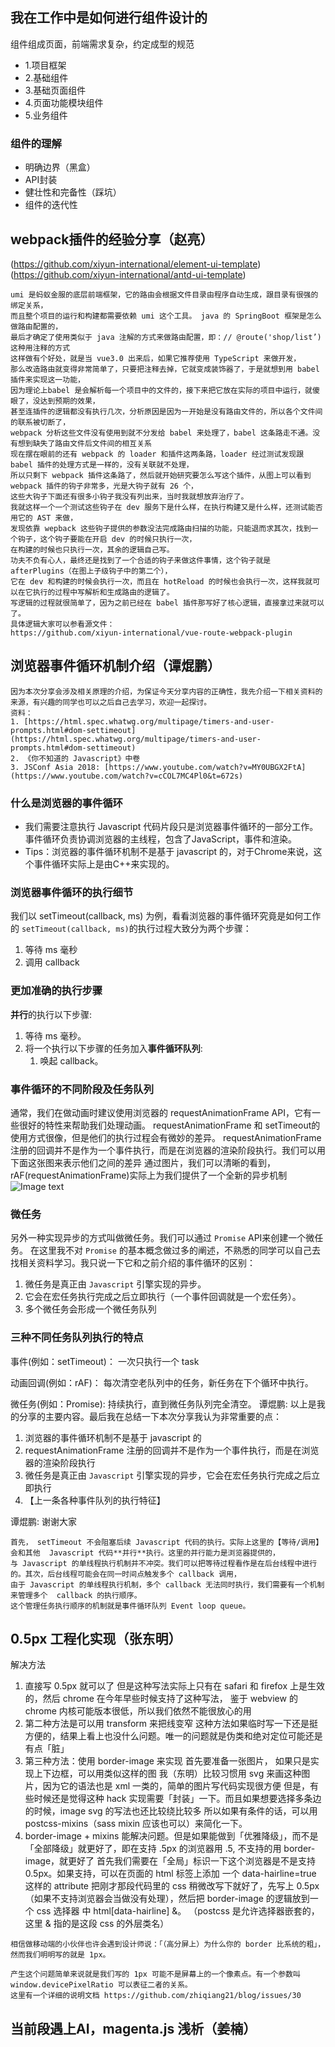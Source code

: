 ## 我在工作中是如何进行组件设计的
组件组成页面，前端需求复杂，约定成型的规范
+ 1.项目框架
+ 2.基础组件
+ 3.基础页面组件
+ 4.页面功能模块组件
+ 5.业务组件
### 组件的理解
- 明确边界（黑盒）
- API封装
- 健壮性和完备性（踩坑）
- 组件的迭代性
## webpack插件的经验分享（赵亮）

(https://github.com/xiyun-international/element-ui-template)
(https://github.com/xiyun-international/antd-ui-template)
```
umi 是蚂蚁金服的底层前端框架，它的路由会根据文件目录由程序自动生成，跟目录有很强的绑定关系，
而且整个项目的运行和构建都需要依赖 umi 这个工具。 java 的 SpringBoot 框架是怎么做路由配置的，
最后才确定了使用类似于 java 注解的方式来做路由配置，即：// @route('shop/list’) 这种用注释的方式
这样做有个好处，就是当 vue3.0 出来后，如果它推荐使用 TypeScript 来做开发，
那么改造路由就变得非常简单了，只要把注释去掉，它就变成装饰器了，于是就想到用 babel 插件来实现这一功能，
因为理论上babel 是会解析每一个项目中的文件的，接下来把它放在实际的项目中运行，就傻眼了，没达到预期的效果，
甚至连插件的逻辑都没有执行几次，分析原因是因为一开始是没有路由文件的，所以各个文件间的联系被切断了，
webpack 分析这些文件没有使用到就不分发给 babel 来处理了，babel 这条路走不通。没有想到缺失了路由文件后文件间的相互关系
现在摆在眼前的还有 webpack 的 loader 和插件这两条路，loader 经过测试发现跟 babel 插件的处理方式是一样的，没有关联就不处理，
所以只剩下 webpack 插件这条路了，然后就开始研究要怎么写这个插件，从图上可以看到 webpack 插件的钩子非常多，光是大钩子就有 26 个，
这些大钩子下面还有很多小钩子我没有列出来，当时我就想放弃治疗了。
我就这样一个一个测试这些钩子在 dev 服务下是什么样，在执行构建又是什么样，还测试能否用它的 AST 来做，
发现依靠 wepback 这些钩子提供的参数没法完成路由扫描的功能，只能退而求其次，找到一个钩子，这个钩子要能在开启 dev 的时候只执行一次，
在构建的时候也只执行一次，其余的逻辑自己写。
功夫不负有心人，最终还是找到了一个合适的钩子来做这件事情，这个钩子就是 afterPlugins（在图上子级钩子中的第二个），
它在 dev 和构建的时候会执行一次，而且在 hotReload 的时候也会执行一次，这样我就可以在它执行的过程中写解析和生成路由的逻辑了。
写逻辑的过程就很简单了，因为之前已经在 babel 插件那写好了核心逻辑，直接拿过来就可以了。
具体逻辑大家可以参看源文件：
https://github.com/xiyun-international/vue-route-webpack-plugin
```
## 浏览器事件循环机制介绍（谭焜鹏）
```
因为本次分享会涉及相关原理的介绍，为保证今天分享内容的正确性，我先介绍一下相关资料的来源，有兴趣的同学也可以之后自己去学习，欢迎一起探讨。
资料：
1. [https://html.spec.whatwg.org/multipage/timers-and-user-prompts.html#dom-settimeout](https://html.spec.whatwg.org/multipage/timers-and-user-prompts.html#dom-settimeout)
2. 《你不知道的 Javascript》中卷
3. JSConf Asia 2018: [https://www.youtube.com/watch?v=MY0UBGX2FtA](https://www.youtube.com/watch?v=cCOL7MC4Pl0&t=672s)
```
### 什么是浏览器的事件循环
- 我们需要注意执行 Javascript 代码片段只是浏览器事件循环的一部分工作。事件循环负责协调浏览器的主线程，包含了JavaScript，事件和渲染。
- Tips：浏览器的事件循环机制不是基于 javascript 的，对于Chrome来说，这个事件循环实际上是由C++来实现的。
### 浏览器事件循环的执行细节
我们以 setTimeout(callback, ms) 为例，看看浏览器的事件循环究竟是如何工作的
`setTimeout(callback, ms)`的执行过程大致分为两个步骤：
1. 等待 ms 毫秒
2. 调用 callback
### 更加准确的执行步骤
**并行**的执行以下步骤:
1. 等待 ms 毫秒。
2. 将一个执行以下步骤的任务加入**事件循环队列**: 
    1. 唤起 callback。
### 事件循环的不同阶段及任务队列
通常，我们在做动画时建议使用浏览器的 requestAnimationFrame API，它有一些很好的特性来帮助我们处理动画。
requestAnimationFrame 和 setTimeout的使用方式很像，但是他们的执行过程会有微妙的差异。
requestAnimationFrame 注册的回调并不是作为一个事件执行，而是在浏览器的渲染阶段执行。我们可以用下面这张图来表示他们之间的差异
通过图片，我们可以清晰的看到，rAF(requestAnimationFrame)实际上为我们提供了一个全新的异步机制
![Image text]()
### 微任务
另外一种实现异步的方式叫做微任务。我们可以通过 `Promise` API来创建一个微任务。
在这里我不对 `Promise` 的基本概念做过多的阐述，不熟悉的同学可以自己去找相关资料学习。我只说一下它和之前介绍的事件循环的区别：

1. 微任务是真正由 `Javascript` 引擎实现的异步。
2. 它会在宏任务执行完成之后立即执行（一个事件回调就是一个宏任务）。
3. 多个微任务会形成一个微任务队列
### 三种不同任务队列执行的特点
事件(例如：setTimeout)：
一次只执行一个 task

动画回调(例如：rAF)：
每次清空老队列中的任务，新任务在下个循环中执行。

微任务(例如：Promise): 
持续执行，直到微任务队列完全清空。
谭焜鹏:
以上是我的分享的主要内容。最后我在总结一下本次分享我认为非常重要的点：
1. 浏览器的事件循环机制不是基于 javascript 的
2. requestAnimationFrame 注册的回调并不是作为一个事件执行，而是在浏览器的渲染阶段执行
3. 微任务是真正由 `Javascript` 引擎实现的异步，它会在宏任务执行完成之后立即执行
4. 【上一条各种事件队列的执行特征】

谭焜鹏:
谢谢大家

```
首先， setTimeout 不会阻塞后续 Javascript 代码的执行。实际上这里的【等待/调用】会和其他  Javascript 代码**并行**执行。这里的并行能力是浏览器提供的，
与 Javascript 的单线程执行机制并不冲突。我们可以把等待过程看作是在后台线程中进行的。其次，后台线程可能会在同一时间点触发多个 callback 调用，
由于 Javascript 的单线程执行机制，多个 callback 无法同时执行，我们需要有一个机制来管理多个  callback 的执行顺序。
这个管理任务执行顺序的机制就是事件循环队列 Event loop queue。
```

## 0.5px 工程化实现（张东明）
解决方法
1. 直接写 0.5px 就可以了
	但是这种写法实际上只有在 safari 和 firefox 上是生效的，然后 chrome 在今年早些时候支持了这种写法，
	鉴于 webview 的 chrome 内核可能版本很低，所以我们依然不能很放心的用
2. 第二种方法是可以用 transform 来把线变窄
	这种方法如果临时写一下还是挺方便的，结果上看上也没什么问题。唯一的问题就是伪类和绝对定位可能还是有点「脏」
3. 第三种方法：使用 border-image 来实现
	首先要准备一张图片， 如果只是实现上下边框，可以用类似这样的图
	我（东明）比较习惯用 svg 来画这种图片，因为它的语法也是 xml 一类的，简单的图片写代码实现很方便
	但是，有些时候还是觉得这种 hack 实现需要「封装」一下。而且如果想要选择多条边的时候，image svg 的写法也还比较绕比较多
	所以如果有条件的话，可以用 postcss-mixins（sass mixin 应该也可以）来简化一下。
4. border-image + mixins 能解决问题。但是如果能做到「优雅降级」，而不是「全部降级」就更好了，即在支持 .5px 的浏览器用 .5, 不支持的用 border-image，就更好了
	首先我们需要在「全局」标识一下这个浏览器是不是支持 0.5px。如果支持，可以在页面的 html 标签上添加 一个 data-hairline=true 这样的 attribute
	把刚才那段代码里的 css 稍微改写下就好了，先写上 0.5px（如果不支持浏览器会当做没有处理），然后把 border-image 的逻辑放到一个 css 选择器 中 html[data-hairline] &。
	（postcss 是允许选择器嵌套的，这里 & 指的是这段 css 的外层类名）
```
相信做移动端的小伙伴也许会遇到设计师说：「（高分屏上）为什么你的 border 比系统的粗」，然而我们明明写的就是 1px。

产生这个问题简单来说就是我们写的 1px 可能不是屏幕上的一个像素点。有一个参数叫 window.devicePixelRatio 可以表征二者的关系。
这里有一个详细的说明文档 https://github.com/zhiqiang21/blog/issues/30
```

## 当前段遇上AI，magenta.js 浅析（姜楠）

